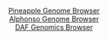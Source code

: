 <div id="Pineapple_Genome_Browser" align="center">
  <a href="https://igv.org/app/?sessionURL=blob:zZJfb9owFMW_i6VWmxQSJyGhiVRNaQcdg5UJGlhbVZEJTmLq2K5tCH_Ed5.HNu2lk8rDpkl.sK.ufc85_u3BGktFOAMx8Gw3sF0XWEBVvJmgWlB8i2qsQFwgqrAFJC6wxCzHIN6DAimN0vHQ3Ky0Fip2HKJFq0as5LbybVSjHWeoUXbOa.eaU4rmXCLNpXKuJFpzh5TrVoPnSAjbzPbtwFkgjRxERcWZ4o7ArMwa8172q5SVmPEaZ_WKanIUkBk9RuPCLtCHZDZJ8hwrNcDb_uIyGfSTqd9NH27C64d09GmWhrPzCSkZ0iuJL2mi8EN05vWGjS.qfDdKU7hMe.63rt7kZ_7H8.5GEInVpdtxL9rQN8tEQ9gCb_4n12aRE537RRMOaTEZfc23xQbe3XtJVe.W3dvll1d9t8HBApTnK0MCyCvZiV1o.TC0Ai9s_di6FxaEkUlHcgLixycLaInyZ9P.uAd6KwwvQOGX1REdC3C5wBLErQjCjhtFXtDutGEUuQdrD1aS_r1oe.k46kAv8bwwKwjVBuZFpphQNmLMXueFXe5OzPK.n3dkpXrjZjR9vr9YjoOrvifullGd_iFLC5jRx.8zRt.i6J9Q9xYhtp6fitrNy_N00kz8zaw7GAzHn2d42z3zrkJxHQ3UqwEFxu5p4RRc1kibflMxx5.8rZEkiGlTWBNF5oQSvZ2ZHHkDYtfzDbYg55QbDoEs5..gBS03gO9_4.kfng7fAQ--">Pineapple Genome Browser</a>
</div>
<div id="Alphonso_Genome_Browser" align="center">
  <a href="https://igv.org/app/?sessionURL=blob:zZJRb5swFIX_i6VWm0TAhhACUjWRNFvSREnXNM3WqkIOGHALNrUNJI3y3.dWm_bSSc3Dpkl.sK.ufc85_vagIUJSzkAAbBO5JkLAADLn7RKXVUHmuCQSBCkuJDGAICkRhMUEBHuQYqnw6mqmb.ZKVTKwLKqqTolZxk3pmLjEz5zhVpoxL60hLwq84QIrLqQ1ELjhFs2aTks2uKpMPdsxXSvBClu4qHLOJLcqwrKo1e9Fv0pRRhgvSVTWhaKvAiKtR2tMzBR_CtfLMI6JlFOymyRn4XQS3jij1e2X3vB2tRivV7316ZJmDKtakLNNezH.XigGn8VoMV2M65CKEKXn5VN74pyfjrYVFUSeIQ_1u9DpelAHQ1lCtv.TZ73okb77.aML4cN1ds2dCXPpMtzWQ5mt0cPXN30jcDBAweNacwDiXHgBgoYDe4Zr9zovW9Q3IPR1OoJTENzdG0AJHD_q9rs9ULtK0wIkeapfwTEAFwkRIOj4EHrI922363Wh76ODsQe1KP5etJ9XV74H7dC2e1FKC6VRTiLJKmlixswmTs3s.ViGkhyiubiazvpDH92QS._EHqzmg6SU0z.laQA9_PUDtdX3aPon3L1HiKk2x8KWu7iZK3dxQVmLqootZy8J7b55Tnc8eTMgW9s9LpyUixIr3a8r.viTuAYLipnShYZKuqEFVbu1zpG3IEC2o8EFMS.4JhGIbPMBGtBALvz4G1DncH_4AQ--">Alphonso Genome Browser</a>
</div>


<div id="DAF_Genomics_Browser" align="center">
  <a href="https://igv.org/app/?sessionURL=blob:tZFra9swFIb_i6D9ZDu.xY4NYThbmmYZLTS4ISklnNrHsTrLciR5ThPy3ye8jsFGGYMOJCFxLu.r85zINxSS8prExLWcoeU4xCCy5N0SWFPhDTCUJC6gkmgQgQUKrDMk8YkUIBWkd190ZalUI.PBIIfC3GHNGc2kJT0LGlPyVpWoU03XAgZHXkMnrYwznaxgAFVT8lryAWQZSmnagwbr3bYDffyMbfuWuGVtpWivutUmtLHcKkC7pXWOh78Y.Q_KetEPyWqZ9PULfJnn42QxT.69abqZBR836e31Kg1Wl0u6q0G1Asf7p1u8mafXm6tlt7lwJ7P7CXzOYMJhf.guvE.X00NDBcqxEzoj3_Y8LyBng1Q8azUEkpXCiR3fCN2R4fq..Xr1hoGeguCUxA.PBlECsq86_eFE1EujURGJ.7anZhAuchQkNiPbDp0ocod.6NtR5JyNE2lF9c4sr9K7KLTdxHUD6wmY1i9o1Q9QC_0ZfC.Qv3XW.19BRU20PtDZ0U6emT2azKZr2z8Gz8f1InkDk0He_FbBBQOlQz.er1Cg0moMa_WLind.PH8H">DAF Genomics Browser</a>
</div>
